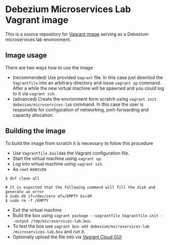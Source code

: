 # Debezium Microservices Lab Vagrant image

This is a source repository for [Vagrant image](https://app.vagrantup.com/debezium/boxes/microservices-lab) serving as a Debezium microservices lab environment.

## Image usage
There are two ways how to use the image
* (recommended) Use provided `Vagrant` file. In this case just downlod the `Vagrantfile` into an arbitrary directory and issue `vagrant up` command.
After a while the new virtual machine will be spawned and you could log to it via `vagrant ssh`.
* (advanced) Create the envrionment form scratch using `vagrant init debezium/microservices-lab` command.
In this case the user is responsible for configuration of networking, port-forwarding and capacity allocation.

## Building the image
To build the image from scratch it is necessary to folow this procedure
* Use `Vagrantfile.build`as the Vagrant configuration file.
* Start the virtual machine using `vagrant up`.
* Log into virtual machine using `vagrant ssh`.
* As `root` execute
```
$ dnf clean all

# It is expected that the following command will fill the disk and generate an error
$ sudo dd if=/dev/zero of=/EMPTY bs=1M
$ sudo rm -f /EMPTY
```
* Exit the virtual machine
* Build the box using `vagrant package --vagrantfile Vagrantfile.init --output /tmp/microservices-lab.box`.
* To test the box use `vagrant box add debezium/microservices-lab /microservices-lab.box` and run it.
* Optionally upload the file into via [Vagrant Cloud GUI](https://app.vagrantup.com/debezium/boxes/microservices-lab/)
